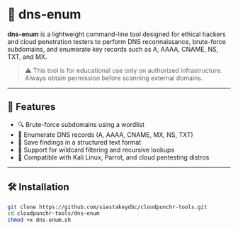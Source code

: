 # 🧠 dns-enum

**dns-enum** is a lightweight command-line tool designed for ethical hackers and cloud penetration testers to perform DNS reconnaissance, brute-force subdomains, and enumerate key records such as A, AAAA, CNAME, NS, TXT, and MX.

> ⚠️ This tool is for educational use only on authorized infrastructure. Always obtain permission before scanning external domains.

---

## 🚀 Features

- 🔍 Brute-force subdomains using a wordlist
- 🧠 Enumerate DNS records (A, AAAA, CNAME, MX, NS, TXT)
- 📄 Save findings in a structured text format
- 🔄 Support for wildcard filtering and recursive lookups
- 🧰 Compatible with Kali Linux, Parrot, and cloud pentesting distros

---

## 🛠️ Installation

```bash
git clone https://github.com/siestakeydbc/cloudpunchr-tools.git
cd cloudpunchr-tools/dns-enum
chmod +x dns-enum.sh
